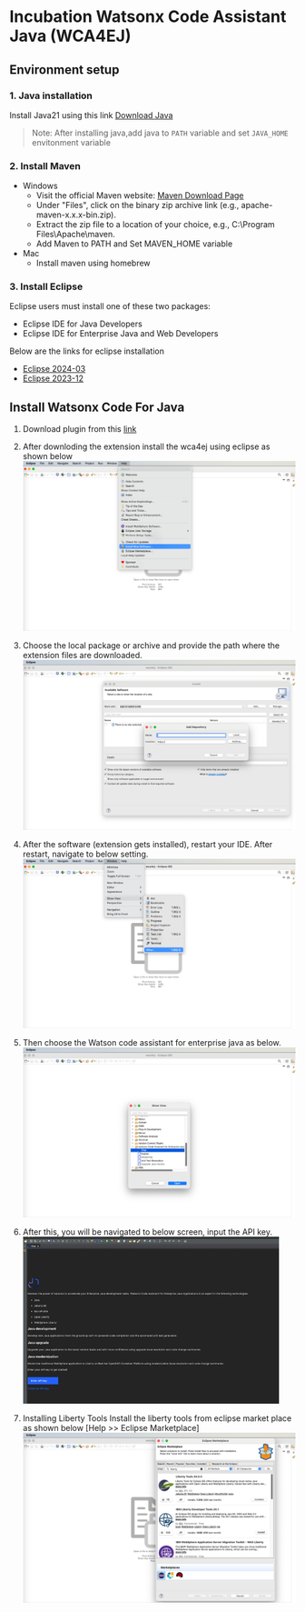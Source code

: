 # Incubation Watsonx Code Assistant Java (WCA4EJ)

## Environment setup
### 1. Java installation
Install Java21 using this link [Download Java](https://www.oracle.com/sg/java/technologies/downloads/)
> Note: After installing java,add java to `PATH` variable and set `JAVA_HOME` envitonment variable

### 2. Install Maven
- Windows
    - Visit the official Maven website: [Maven Download Page](https://maven.apache.org/download.cgi)
    - Under "Files", click on the binary zip archive link (e.g., apache-maven-x.x.x-bin.zip). 
    - Extract the zip file to a location of your choice, e.g., C:\Program Files\Apache\maven.
    - Add Maven to PATH and Set MAVEN_HOME variable 
- Mac
   - Install maven using homebrew

### 3. Install Eclipse
Eclipse users must install one of these two packages:
   - Eclipse IDE for Java Developers
   - Eclipse IDE for Enterprise Java and Web Developers 

Below are the links for eclipse installation
- [Eclipse 2024-03](https://www.eclipse.org/downloads/packages/release/2024-03/r)
- [Eclipse 2023-12](https://www.eclipse.org/downloads/packages/release/2023-12/r)

## Install Watsonx Code For Java
1. Download plugin from this [link](https://img-router.sgp1.cdn.digitaloceanspaces.com/share/com.ibm.wca.java.site-windows-x86_64-0.1.0-SNAPSHOT.zip)

2. After downloding the extension install the wca4ej using eclipse as shown below ![screenshot](./image/1.InstallNewSw.png)

3. Choose the local package or archive and provide the path where the extension files are downloaded. 
![screenshot](./image/2.LocateLocalPackage.png)

4. After the software (extension gets installed), restart your IDE. After restart, navigate to below setting.
![screenshot](./image/4.ChooseviewEclipse.png)

5. Then choose the Watson code assistant for enterprise java as below.
![screenshot](./image/5.ShowWca4ejChatView.png)

6. After this, you will be navigated to below screen, input the API key.
![screenshot](./image/3.Wca4ejchat.png)

7. Installing Liberty Tools
Install the liberty tools from eclipse market place as shown below [Help >> Eclipse Marketplace]
![screenshot](./image/6.LibertyTools.png)